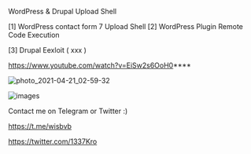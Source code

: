 
WordPress & Drupal Upload Shell 


[1] WordPress contact form 7 Upload Shell
[2] WordPress Plugin Remote Code Execution

[3] Drupal Eexloit ( xxx )



https://www.youtube.com/watch?v=EiSw2s6OoH0****




![photo_2021-04-21_02-59-32](https://user-images.githubusercontent.com/72355033/115477990-ccf93e00-a24d-11eb-8174-9985389170a7.jpg)




![images](https://user-images.githubusercontent.com/72355033/115478244-67598180-a24e-11eb-8804-0dd4f70b5ca0.jpg)



Contact me on Telegram or Twitter :)

https://t.me/wisbvb

https://twitter.com/1337Kro
